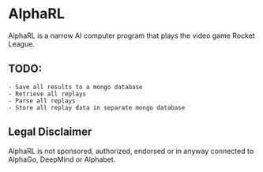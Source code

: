 # AlphaRL
AlphaRL is a narrow AI computer program that plays the video game Rocket League.


## TODO:
    - Save all results to a mongo database
    - Retrieve all replays
    - Parse all replays
    - Store all replay data in separate mongo database


Legal Disclaimer
----------------

AlphaRL is not sponsored,
authorized, endorsed or in anyway connected to AlphaGo, DeepMind or Alphabet.
